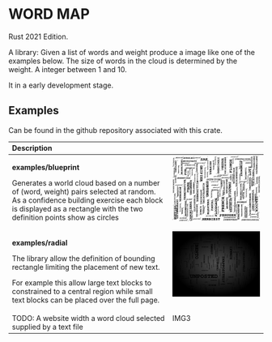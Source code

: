 # WORD MAP

Rust 2021 Edition.

A library: Given a list of words and weight produce a image like one of the examples below. The size of words in the cloud is determined by the weight. A integer between 1 and 10.

It in a early development stage.

## Examples

Can be found in the github repository associated with this crate.

<table>

<thead>

<th align="left" colspan="2">Description</th>

</thead>

<tbody align="left" style="vertical-align:top;">
<tr>
<td>

<strong>examples/blueprint</strong>

Generates a world cloud based on a number of (word, weight) pairs selected at random. As a confidence building exercise each block is displayed as a rectangle with the two definition points show as circles

</td>

<td>
<img src="https://raw.githubusercontent.com/martinfrances107/word_map/main/images/blueprint.svg" alt="A wordmap stylized as a Blueprint" title="A wordmap stylized as a Blueprint"/>
</td>

</tr>

<tr>
<td>

  <strong>examples/radial</strong>

  The library allow the definition of bounding rectangle limiting the placement of new text.

  For example this allow large text blocks to constrained to a central region while small text blocks can be placed over the full page.
</td>

<td>
  <img src="https://raw.githubusercontent.com/martinfrances107/word_map/main/images/radial.svg" alt="Large text blocks are centrally placed" title="Large text blocks are centrally placed"/>
</td>

</tr>

<tr>
<td>
  TODO: A website width a word cloud selected supplied by a text file
</td>

<td>
  IMG3
</td>

</tr>

</tbody>
</table>